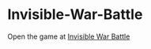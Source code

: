 # Invisible-War-Battle
Open the game at [Invisible War Battle](https://invisible-war-battle.github.io/Invisible-War-Battle/)
